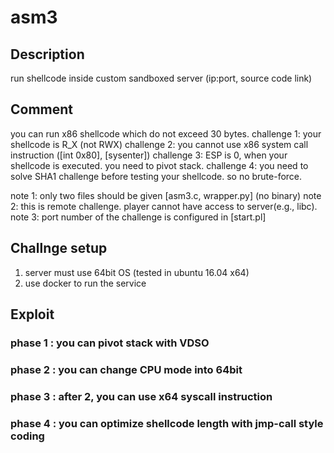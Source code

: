 # asm3

## Description
run shellcode inside custom sandboxed server
(ip:port, source code link)

## Comment
you can run x86 shellcode which do not exceed 30 bytes.
challenge 1: your shellcode is R_X (not RWX)
challenge 2: you cannot use x86 system call instruction ([int 0x80], [sysenter])
challenge 3: ESP is 0, when your shellcode is executed. you need to pivot stack.
challenge 4: you need to solve SHA1 challenge before testing your shellcode. so no brute-force.

note 1: only two files should be given [asm3.c, wrapper.py] (no binary)
note 2: this is remote challenge. player cannot have access to server(e.g., libc).
note 3: port number of the challenge is configured in [start.pl]

## Challnge setup
1. server must use 64bit OS (tested in ubuntu 16.04 x64)
2. use docker to run the service

## Exploit

### phase 1 : you can pivot stack with VDSO
### phase 2 : you can change CPU mode into 64bit
### phase 3 : after 2, you can use x64 syscall instruction
### phase 4 : you can optimize shellcode length with jmp-call style coding

